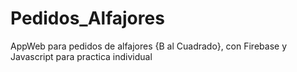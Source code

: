 # Pedidos_Alfajores
AppWeb para pedidos de alfajores {B al Cuadrado}, con Firebase y Javascript para practica individual 
